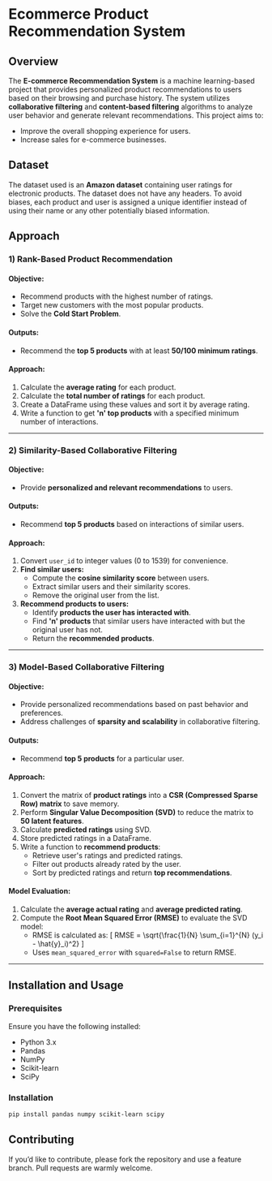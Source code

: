 # Ecommerce Product Recommendation System

## Overview
The **E-commerce Recommendation System** is a machine learning-based project that provides personalized product recommendations to users based on their browsing and purchase history. The system utilizes **collaborative filtering** and **content-based filtering** algorithms to analyze user behavior and generate relevant recommendations. This project aims to:
- Improve the overall shopping experience for users.
- Increase sales for e-commerce businesses.

## Dataset
The dataset used is an **Amazon dataset** containing user ratings for electronic products. The dataset does not have any headers. To avoid biases, each product and user is assigned a unique identifier instead of using their name or any other potentially biased information.


## Approach
### 1) Rank-Based Product Recommendation
#### **Objective:**
- Recommend products with the highest number of ratings.
- Target new customers with the most popular products.
- Solve the **Cold Start Problem**.

#### **Outputs:**
- Recommend the **top 5 products** with at least **50/100 minimum ratings**.

#### **Approach:**
1. Calculate the **average rating** for each product.
2. Calculate the **total number of ratings** for each product.
3. Create a DataFrame using these values and sort it by average rating.
4. Write a function to get **'n' top products** with a specified minimum number of interactions.

---

### 2) Similarity-Based Collaborative Filtering
#### **Objective:**
- Provide **personalized and relevant recommendations** to users.

#### **Outputs:**
- Recommend **top 5 products** based on interactions of similar users.

#### **Approach:**
1. Convert `user_id` to integer values (0 to 1539) for convenience.
2. **Find similar users:**
   - Compute the **cosine similarity score** between users.
   - Extract similar users and their similarity scores.
   - Remove the original user from the list.
3. **Recommend products to users:**
   - Identify **products the user has interacted with**.
   - Find **'n' products** that similar users have interacted with but the original user has not.
   - Return the **recommended products**.

---

### 3) Model-Based Collaborative Filtering
#### **Objective:**
- Provide personalized recommendations based on past behavior and preferences.
- Address challenges of **sparsity and scalability** in collaborative filtering.

#### **Outputs:**
- Recommend **top 5 products** for a particular user.

#### **Approach:**
1. Convert the matrix of **product ratings** into a **CSR (Compressed Sparse Row) matrix** to save memory.
2. Perform **Singular Value Decomposition (SVD)** to reduce the matrix to **50 latent features**.
3. Calculate **predicted ratings** using SVD.
4. Store predicted ratings in a DataFrame.
5. Write a function to **recommend products**:
   - Retrieve user's ratings and predicted ratings.
   - Filter out products already rated by the user.
   - Sort by predicted ratings and return **top recommendations**.

#### **Model Evaluation:**
1. Calculate the **average actual rating** and **average predicted rating**.
2. Compute the **Root Mean Squared Error (RMSE)** to evaluate the SVD model:
   - RMSE is calculated as:
     \[ RMSE = \sqrt{\frac{1}{N} \sum_{i=1}^{N} (y_i - \hat{y}_i)^2} \]
   - Uses `mean_squared_error` with `squared=False` to return RMSE.

---

## Installation and Usage
### **Prerequisites**
Ensure you have the following installed:
- Python 3.x
- Pandas
- NumPy
- Scikit-learn
- SciPy

### **Installation**
```bash
pip install pandas numpy scikit-learn scipy
```



## Contributing
If you’d like to contribute, please fork the repository and use a feature branch. Pull requests are warmly welcome.



